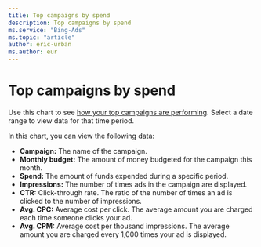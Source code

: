 ```yaml
---
title: Top campaigns by spend
description: Top campaigns by spend
ms.service: "Bing-Ads"
ms.topic: "article"
author: eric-urban
ms.author: eur
---
```


# Top campaigns by spend

Use this chart to see [how your top campaigns are performing](../hlp_BA_CONC_AboutImprovingCampaignPerformance.md). Select a date range to view data for that time period.

In this chart, you can view the following data:

- **Campaign:** The name of the campaign.
- **Monthly budget:** The amount of money budgeted for the campaign this month.
- **Spend:** The amount of funds expended during a specific period.
- **Impressions:** The number of times ads in the campaign are displayed.
- **CTR:** Click-through rate. The ratio of the number of times an ad is clicked to the number of impressions.
- **Avg. CPC:** Average cost per click. The average amount you are charged each time someone clicks your ad.
- **Avg. CPM:** Average cost per thousand impressions. The average amount you are charged every 1,000 times your ad is displayed.


